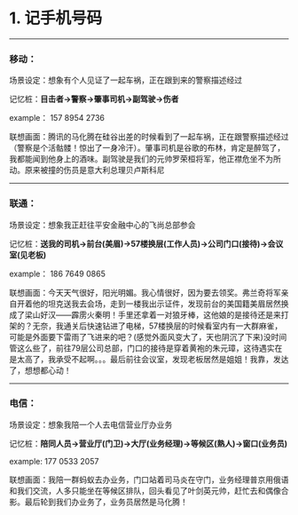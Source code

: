 # 1. 记手机号码

---

### 移动：


场景设定：想象有个人见证了一起车祸，正在跟到来的警察描述经过

记忆桩：**目击者->警察->肇事司机->副驾驶->伤者**

example： 157 8954 2736

联想画面：腾讯的马化腾在硅谷出差的时候看到了一起车祸，正在跟警察描述经过（警察是个活骷髅！惊出了一身冷汗）。肇事司机是谷歌的布林，肯定是醉驾了，我都能闻到他身上的酒味。副驾驶是我们的元帅罗荣桓将军，他正襟危坐不为所动。原来被撞的伤员是意大利总理贝卢斯科尼

---

### 联通：

场景设定：想象我正赶往平安金融中心的飞尚总部参会

记忆桩：**送我的司机->前台(美眉)->57楼换层(工作人员)->公司门口(接待)->会议室(见老板)**

example： 186 7649 0865

联想画面：今天天气很好，阳光明媚。我心情很好，因为要去领奖。弗兰奇将军亲自开着他的坦克送我去会场，走到一楼我出示证件，发现前台的美国籍美眉居然换成了梁山好汉——霹雳火秦明！手里还拿着一对狼牙棒，这他娘的是接待还是来打架的？无奈，我通关后快速钻进了电梯，57楼换层的时候看室内有一大群麻雀，可能是外面要下雷雨了飞进来的吧？(感觉外面风变大了，天也阴沉了下来)没时间管这么些了，前往79层公司总部，门口的接待是穿着黄袍的朱元璋，这待遇实在是太高了，我承受不起啊。。。最后前往会议室，发现老板居然是姐姐！我靠，发达了，想想都心动！

---

### 电信：

场景设定：想象我陪一个人去电信营业厅办业务

记忆桩：**陪同人员->营业厅(门卫)->大厅(业务经理)->等候区(熟人)->窗口(业务员)**

example: 177 0533 2057

联想画面：我陪一群蚂蚁去办业务，门口站着司马炎在守门，业务经理普京用俄语和我们交流，人多只能坐在等候区排队，回头看见了叶剑英元帅，赶忙去和偶像合影。最后轮到我们办业务了，业务员居然是马化腾！